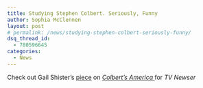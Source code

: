 ```yaml
---
title: Studying Stephen Colbert. Seriously, Funny
author: Sophia McClennen
layout: post
# permalink: /news/studying-stephen-colbert-seriously-funny/
dsq_thread_id:
  - 780596645
categories:
  - News
---
```

Check out Gail Shister&#8217;s [piece][1] on [*Colbert&#8217;s America* ][2]for *TV Newser*

 [1]: http://www.mediabistro.com/tvnewser/studying-stephen-colbert-seriously-funny_b138950
 [2]: http://www.amazon.com/Colberts-America-Democracy-Education-Politics/dp/1137014725/ref=sr_1_5?ie=UTF8&qid=1342727130&sr=8-5&keywords=colberts+america